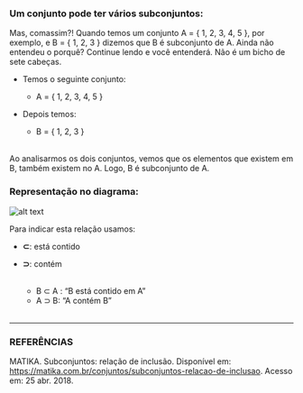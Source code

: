 ### Um conjunto pode ter vários subconjuntos:

Mas, comassim?! Quando temos um conjunto A = { 1, 2, 3, 4, 5 }, por exemplo, e B = { 1, 2, 3 } dizemos que B é subconjunto de A. Ainda não entendeu o porquê? Continue lendo e você entenderá. Não é um bicho de sete cabeças.

* Temos o seguinte conjunto:
	*  A = { 1, 2, 3, 4, 5 }

* Depois temos:
	* B = { 1, 2, 3 } <br><br>

Ao analisarmos os dois conjuntos, vemos que os elementos que existem em B, também existem no A. Logo, B é subconjunto de A.

### Representação no diagrama:

![alt text](https://raw.githubusercontent.com/ranielcsar/Matematica/master/imagens/subconjunto.png "Subconjunto")

Para indicar esta relação usamos:

* **⊂**: está contido
* **⊃**: contém <br><br>

	* B ⊂ A : “B está contido em A”
	* A ⊃ B: “A contém B”
<br><br>

___


### REFERÊNCIAS

MATIKA. Subconjuntos: relação de inclusão. Disponível em: <https://matika.com.br/conjuntos/subconjuntos-relacao-de-inclusao>. Acesso em: 25 abr. 2018.
